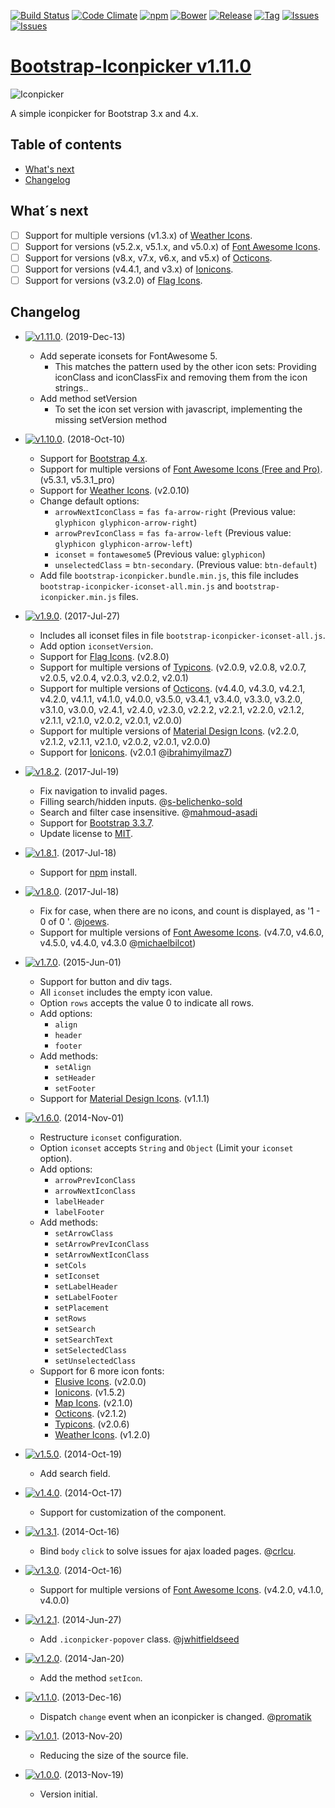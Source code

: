 [![Build Status](https://travis-ci.org/DJStarCOM/bootstrap-iconpicker-latest.svg?branch=master)](https://travis-ci.org/DJStarCOM/bootstrap-iconpicker-latest)
[![Code Climate](https://codeclimate.com/github/DJStarCOM/bootstrap-iconpicker-latest/badges/gpa.svg)](https://codeclimate.com/github/DJStarCOM/bootstrap-iconpicker-latest)
[![npm](https://img.shields.io/npm/v/bootstrap-iconpicker-latest.svg)](https://npmjs.org/package/bootstrap-iconpicker-latest)
[![Bower](https://img.shields.io/bower/v/bootstrap-iconpicker-latest.svg)](https://bower.io/search/?q=bootstrap-iconpicker-latest)
[![Release](https://img.shields.io/github/release/DJStarCOM/bootstrap-iconpicker-latest.svg)](https://github.com/DJStarCOM/bootstrap-iconpicker-latest/releases)
[![Tag](https://img.shields.io/github/tag/DJStarCOM/bootstrap-iconpicker-latest.svg)](https://github.com/DJStarCOM/bootstrap-iconpicker-latest/tags)
[![Issues](https://img.shields.io/github/issues/DJStarCOM/bootstrap-iconpicker-latest.svg)](https://github.com/DJStarCOM/bootstrap-iconpicker-latest/issues?q=is%3Aopen)
[![Issues](https://img.shields.io/badge/license-MIT-red.svg)](https://github.com/DJStarCOM/bootstrap-iconpicker-latest/blob/master/LICENSE)

# [Bootstrap-Iconpicker v1.11.0](https://djstarcom.github.io/bootstrap-iconpicker-latest/)
![Iconpicker](../bootstrap-iconpicker_4x.png)

A simple iconpicker for Bootstrap 3.x and 4.x.

## Table of contents
- [What's next](#whats-next)
- [Changelog](#changelog)

## What´s next
- [ ] Support for multiple versions (v1.3.x) of [Weather Icons](https://erikflowers.github.io/weather-icons/).
- [ ] Support for versions (v5.2.x, v5.1.x, and v5.0.x) of [Font Awesome Icons](https://fontawesome.io/).
- [ ] Support for versions (v8.x, v7.x, v6.x, and v5.x) of [Octicons](https://octicons.github.com/).
- [ ] Support for versions (v4.4.1, and v3.x) of [Ionicons](https://ionicons.com/).
- [ ] Support for versions (v3.2.0) of [Flag Icons](https://flag-icon-css.lip.is/).

## Changelog
- [![v1.11.0](https://img.shields.io/badge/zip-v1.11.0-blue.svg)](https://github.com/DJStarCOM/bootstrap-iconpicker-latest/archive/v1.11.0.zip). (2019-Dec-13)    
    - Add seperate iconsets for FontAwesome 5.
      - This matches the pattern used by the other icon sets: Providing iconClass and iconClassFix and removing them from the icon strings..
    - Add method setVersion
      - To set the icon set version with javascript, implementing the missing setVersion method

- [![v1.10.0](https://img.shields.io/badge/zip-v1.10.0-blue.svg)](https://github.com/DJStarCOM/bootstrap-iconpicker-latest/archive/v1.11.0.zip). (2018-Oct-10)    
    - Support for [Bootstrap 4.x](https://getbootstrap.com/).
    - Support for multiple versions of [Font Awesome Icons (Free and Pro)](https://fontawesome.io/). (v5.3.1, v5.3.1_pro)
    - Support for [Weather Icons](https://erikflowers.github.io/weather-icons/). (v2.0.10)    
    - Change default options:            
        - `arrowNextIconClass` = `fas fa-arrow-right` (Previous value: `glyphicon glyphicon-arrow-right`)
        - `arrowPrevIconClass` = `fas fa-arrow-left` (Previous value: `glyphicon glyphicon-arrow-left`)
        - `iconset` = `fontawesome5` (Previous value: `glyphicon`)
        - `unselectedClass` = `btn-secondary`. (Previous value: `btn-default`)
    - Add file `bootstrap-iconpicker.bundle.min.js`, this file includes `bootstrap-iconpicker-iconset-all.min.js` and `bootstrap-iconpicker.min.js` files.

- [![v1.9.0](https://img.shields.io/badge/zip-v1.9.0-blue.svg)](https://github.com/DJStarCOM/bootstrap-iconpicker-latest/archive/v1.9.0.zip). (2017-Jul-27)
    - Includes all iconset files in file `bootstrap-iconpicker-iconset-all.js`.
    - Add option `iconsetVersion`.
    - Support for [Flag Icons](https://flag-icon-css.lip.is/). (v2.8.0)
    - Support for multiple versions of [Typicons](https://typicons.com). (v2.0.9, v2.0.8, v2.0.7, v2.0.5, v2.0.4, v2.0.3, v2.0.2, v2.0.1)
    - Support for multiple versions of [Octicons](https://octicons.github.com/). (v4.4.0, v4.3.0, v4.2.1, v4.2.0, v4.1.1, v4.1.0, v4.0.0, v3.5.0, v3.4.1, v3.4.0, v3.3.0, v3.2.0, v3.1.0, v3.0.0, v2.4.1, v2.4.0, v2.3.0, v2.2.2, v2.2.1, v2.2.0, v2.1.2, v2.1.1, v2.1.0, v2.0.2, v2.0.1, v2.0.0)
    - Support for multiple versions of [Material Design Icons](https://zavoloklom.github.io/material-design-iconic-font/). (v2.2.0, v2.1.2, v2.1.1, v2.1.0, v2.0.2, v2.0.1, v2.0.0)
    - Support for [Ionicons](https://ionicons.com/). (v2.0.1 @[ibrahimyilmaz7](https://github.com/ibrahimyilmaz7))
- [![v1.8.2](https://img.shields.io/badge/zip-v1.8.2-blue.svg)](https://github.com/DJStarCOM/bootstrap-iconpicker-latest/archive/v1.8.2.zip). (2017-Jul-19)
    - Fix navigation to invalid pages.
    - Filling search/hidden inputs. @[s-belichenko-sold](https://github.com/s-belichenko-sold)
    - Search and filter case insensitive. @[mahmoud-asadi](https://github.com/mahmoud-asadi)
    - Support for [Bootstrap 3.3.7](https://getbootstrap.com/).
    - Update license to [MIT](https://github.com/DJStarCOM/bootstrap-iconpicker-latest/blob/master/LICENSE).
- [![v1.8.1](https://img.shields.io/badge/zip-v1.8.1-blue.svg)](https://github.com/DJStarCOM/bootstrap-iconpicker-latest/archive/v1.8.1.zip). (2017-Jul-18)
    - Support for [npm](https://www.npmjs.com) install.
- [![v1.8.0](https://img.shields.io/badge/zip-v1.8.0-blue.svg)](https://github.com/DJStarCOM/bootstrap-iconpicker-latest/archive/v1.8.0.zip). (2017-Jul-18)
    - Fix for case, when there are no icons, and count is displayed, as '1 - 0 of 0 '. @[joews](https://github.com/joews).
    - Support for multiple versions of [Font Awesome Icons](https://fontawesome.io/). (v4.7.0, v4.6.0, v4.5.0, v4.4.0, v4.3.0 @[michaelbilcot](https://github.com/michaelbilcot))
- [![v1.7.0](https://img.shields.io/badge/zip-v1.7.0-blue.svg)](https://github.com/DJStarCOM/bootstrap-iconpicker-latest/archive/v1.7.0.zip). (2015-Jun-01)
    - Support for button and div tags.
    - All `iconset` includes the empty icon value.
    - Option `rows` accepts the value 0 to indicate all rows.
    - Add options:
        - `align`
        - `header`
        - `footer`
    - Add methods:
        - `setAlign`
        - `setHeader`
        - `setFooter`
    - Support for [Material Design Icons](https://zavoloklom.github.io/material-design-iconic-font/). (v1.1.1)
- [![v1.6.0](https://img.shields.io/badge/zip-v1.6.0-blue.svg)](https://github.com/DJStarCOM/bootstrap-iconpicker-latest/archive/v1.6.0.zip). (2014-Nov-01)
    - Restructure `iconset` configuration.
    - Option `iconset` accepts `String` and `Object` (Limit your `iconset` option).
    - Add options:
        - `arrowPrevIconClass`
        - `arrowNextIconClass`
        - `labelHeader`
        - `labelFooter`
    - Add methods:
        - `setArrowClass`
        - `setArrowPrevIconClass`
        - `setArrowNextIconClass`
        - `setCols`
        - `setIconset`
        - `setLabelHeader`
        - `setLabelFooter`
        - `setPlacement`
        - `setRows`
        - `setSearch`
        - `setSearchText`
        - `setSelectedClass`
        - `setUnselectedClass`
    - Support for 6 more icon fonts:
        - [Elusive Icons](https://press.codes/downloads/elusive-icons-webfont/). (v2.0.0)
        - [Ionicons](https://ionicons.com/). (v1.5.2)
        - [Map Icons](https://map-icons.com/). (v2.1.0)
        - [Octicons](https://octicons.github.com/). (v2.1.2)
        - [Typicons](https://typicons.com). (v2.0.6)
        - [Weather Icons](https://erikflowers.github.io/weather-icons/). (v1.2.0)
- [![v1.5.0](https://img.shields.io/badge/zip-v1.5.0-blue.svg)](https://github.com/DJStarCOM/bootstrap-iconpicker-latest/archive/v1.5.0.zip). (2014-Oct-19)
    - Add search field.
- [![v1.4.0](https://img.shields.io/badge/zip-v1.4.0-blue.svg)](https://github.com/DJStarCOM/bootstrap-iconpicker-latest/archive/v1.4.0.zip). (2014-Oct-17)
    - Support for customization of the component.
- [![v1.3.1](https://img.shields.io/badge/zip-v1.3.1-blue.svg)](https://github.com/DJStarCOM/bootstrap-iconpicker-latest/archive/v1.3.1.zip). (2014-Oct-16)
    - Bind `body` `click` to solve issues for ajax loaded pages. @[crlcu](https://github.com/crlcu).
- [![v1.3.0](https://img.shields.io/badge/zip-v1.3.0-blue.svg)](https://github.com/DJStarCOM/bootstrap-iconpicker-latest/archive/v1.3.0.zip). (2014-Oct-16)
    - Support for multiple versions of [Font Awesome Icons](https://fontawesome.io/). (v4.2.0, v4.1.0, v4.0.0)
- [![v1.2.1](https://img.shields.io/badge/zip-v1.2.1-blue.svg)](https://github.com/DJStarCOM/bootstrap-iconpicker-latest/archive/v1.2.1.zip). (2014-Jun-27)
    - Add `.iconpicker-popover` class. @[jwhitfieldseed](https://github.com/jwhitfieldseed)
- [![v1.2.0](https://img.shields.io/badge/zip-v1.2.0-blue.svg)](https://github.com/DJStarCOM/bootstrap-iconpicker-latest/archive/v1.2.0.zip). (2014-Jan-20)
    - Add the method `setIcon`.
- [![v1.1.0](https://img.shields.io/badge/zip-v1.1.0-blue.svg)](https://github.com/DJStarCOM/bootstrap-iconpicker-latest/archive/v1.1.0.zip). (2013-Dec-16)
    - Dispatch `change` event when an iconpicker is changed. @[promatik](https://github.com/promatik)
- [![v1.0.1](https://img.shields.io/badge/zip-v1.0.1-blue.svg)](https://github.com/DJStarCOM/bootstrap-iconpicker-latest/archive/v1.0.1.zip). (2013-Nov-20)
    - Reducing the size of the source file.
- [![v1.0.0](https://img.shields.io/badge/zip-v1.0.0-blue.svg)](https://github.com/DJStarCOM/bootstrap-iconpicker-latest/archive/1.0.0.zip). (2013-Nov-19)
    - Version initial.
